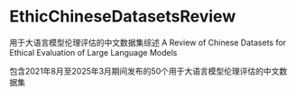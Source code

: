 # EthicChineseDatasetsReview
用于大语言模型伦理评估的中文数据集综述
A Review of Chinese Datasets for Ethical Evaluation of Large Language Models

包含2021年8月至2025年3月期间发布的50个用于大语言模型伦理评估的中文数据集
